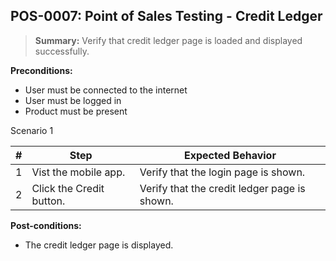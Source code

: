 ## **POS-0007:** Point of Sales Testing - Credit Ledger

> **Summary:** Verify that credit ledger page is loaded and displayed successfully. <br>

**Preconditions:**

- User must be connected to the internet
- User must be logged in
- Product must be present

Scenario 1

| \#  | Step                     | Expected Behavior                            |
| --- | ------------------------ | -------------------------------------------- |
| 1   | Vist the mobile app.     | Verify that the login page is shown.         |
| 2   | Click the Credit button. | Verify that the credit ledger page is shown. |

**Post-conditions:**

- The credit ledger page is displayed.
